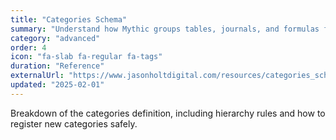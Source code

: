 ```yaml
---
title: "Categories Schema"
summary: "Understand how Mythic groups tables, journals, and formulas for cross-app discovery."
category: "advanced"
order: 4
icon: "fa-slab fa-regular fa-tags"
duration: "Reference"
externalUrl: "https://www.jasonholtdigital.com/resources/categories_schema.jsonc"
updated: "2025-02-01"
---
```


Breakdown of the categories definition, including hierarchy rules and how to register new categories safely.
